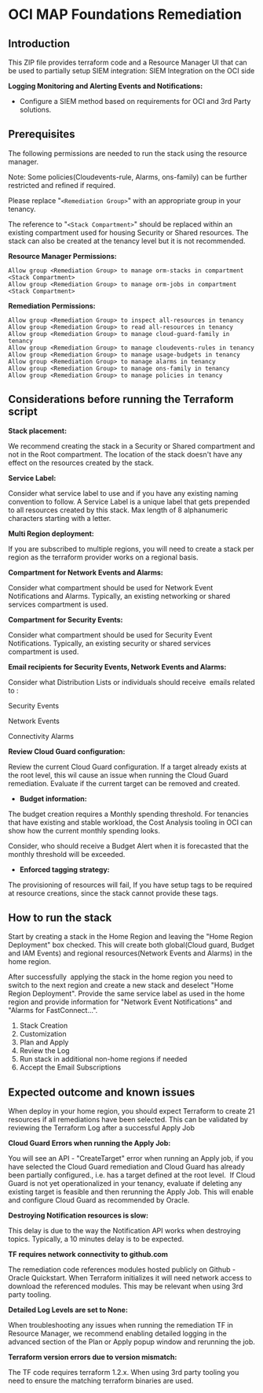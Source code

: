 # OCI MAP Foundations Remediation

## Introduction

This ZIP file provides terraform code and a Resource Manager UI that can be used to partially setup SIEM integration: SIEM Integration on the OCI side

**Logging Monitoring and Alerting Events and Notifications:**

- Configure a SIEM method based on requirements for OCI and 3rd Party solutions.

## Prerequisites

The following permissions are needed to run the stack using the resource manager.

Note: Some policies(Cloudevents-rule, Alarms, ons-family) can be further restricted and refined if required.

Please replace "`<Remediation Group>`" with an appropriate group in your tenancy.

The reference to "`<Stack Compartment>`" should be replaced within an existing compartment used for housing Security or Shared resources. The stack can also be created at the tenancy level but it is not recommended.

**Resource Manager Permissions:**

`Allow group <Remediation Group> to manage orm-stacks in compartment <Stack Compartment>`  
`Allow group <Remediation Group> to manage orm-jobs in compartment <Stack Compartment>`

**Remediation Permissions:**

`Allow group <Remediation Group> to inspect all-resources in tenancy`  
`Allow group <Remediation Group> to read all-resources in tenancy`  
`Allow group <Remediation Group> to manage cloud-guard-family in tenancy`  
`Allow group <Remediation Group> to manage cloudevents-rules in tenancy`  
`Allow group <Remediation Group> to manage usage-budgets in tenancy`  
`Allow group <Remediation Group> to manage alarms in tenancy`  
`Allow group <Remediation Group> to manage ons-family in tenancy`  
`Allow group <Remediation Group> to manage policies in tenancy`

## Considerations before running the Terraform script

**Stack placement:**

We recommend creating the stack in a Security or Shared compartment and not in the Root compartment. The location of the stack doesn't have any effect on the resources created by the stack.

**Service Label:**

Consider what service label to use and if you have any existing naming convention to follow. A Service Label is a unique label that gets prepended to all resources created by this stack. Max length of 8 alphanumeric characters starting with a letter.

**Multi Region deployment:**

If you are subscribed to multiple regions, you will need to create a stack per region as the terraform provider works on a regional basis.

**Compartment for Network Events and Alarms:**

Consider what compartment should be used for Network Event Notifications and Alarms. Typically, an existing networking or shared services compartment is used.

**Compartment for Security Events:**

Consider what compartment should be used for Security Event Notifications. Typically, an existing security or shared services compartment is used.

**Email recipients for Security Events, Network Events and Alarms:**

Consider what Distribution Lists or individuals should receive  emails related to :

Security Events

Network Events

Connectivity Alarms

**Review Cloud Guard configuration:**

Review the current Cloud Guard configuration. If a target already exists at the root level, this wil cause an issue when running the Cloud Guard remediation. Evaluate if the current target can be removed and created.

- **Budget information:**

The budget creation requires a Monthly spending threshold. For tenancies that have existing and stable workload, the Cost Analysis tooling in OCI can show how the current monthly spending looks.

Consider, who should receive a Budget Alert when it is forecasted that the monthly threshold will be exceeded.

- **Enforced tagging strategy:**

The provisioning of resources will fail, If you have setup tags to be required at resource creations, since the stack cannot provide these tags.

## How to run the stack

Start by creating a stack in the Home Region and leaving the "Home Region Deployment" box checked. This will create both global(Cloud guard, Budget and IAM Events) and regional resources(Network Events and Alarms) in the home region.

After successfully  applying the stack in the home region you need to switch to the next region and create a new stack and deselect "Home Region Deployment". Provide the same service label as used in the home region and provide information for "Network Event Notifications" and "Alarms for FastConnect...".

1.  Stack Creation
2.  Customization
3.  Plan and Apply
4.  Review the Log
5.  Run stack in additional non-home regions if needed
6.  Accept the Email Subscriptions

## Expected outcome and known issues

When deploy in your home region, you should expect Terraform to create 21 resources if all remediations have been selected. This can be validated by reviewing the Terraform Log after a successful Apply Job

**Cloud Guard Errors when running the Apply Job:**

You will see an API - "CreateTarget" error when running an Apply job, if you have selected the Cloud Guard remediation and Cloud Guard has already been partially configured., i.e. has a target defined at the root level.  If Cloud Guard is not yet operationalized in your tenancy, evaluate if deleting any existing target is feasible and then rerunning the Apply Job. This will enable and configure Cloud Guard as recommended by Oracle.

**Destroying Notification resources is slow:**

This delay is due to the way the Notification API works when destroying topics. Typically, a 10 minutes delay is to be expected.

**TF requires network connectivity to github.com**

The remediation code references modules hosted publicly on Github - Oracle Quickstart. When Terraform initializes it will need network access to download the referenced modules. This may be relevant when using 3rd party tooling.

**Detailed Log Levels are set to None:**

When troubleshooting any issues when running the remediation TF in Resource Manager, we recommend enabling detailed logging in the advanced section of the Plan or Apply popup window and rerunning the job.

**Terraform version errors due to version mismatch:**

The TF code requires terraform 1.2.x. When using 3rd party tooling you need to ensure the matching terraform binaries are used.
